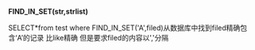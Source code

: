 **FIND_IN_SET(str,strlist)**  

SELECT*from test where FIND_IN_SET('A',filed)从数据库中找到filed精确包含‘A’的记录 比like精确 但是要求filed的内容以','分隔